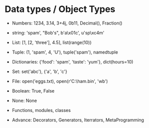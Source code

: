 # Data types / Object Types

- Numbers: 1234, 3.14, 3+4j, 0b11, Decimal(), Fraction()
- string: 'spam', "Bob's", b'a\x01c', u'sp\xc4m'
- List: [1, [2, 'three'], 4.5], list(range(10))
- Tuple: (1, 'spam', 4, 'U'), tuple('spam'), namedtuple
- Dictionaries: {'food': 'spam', 'taste': 'yum'}, dict(hours=10)

- Set: set('abc'), {'a', 'b', 'c'}

- File: open('eggs.txt), open(r'C:\ham.bin', 'wb')

- Boolean: True, False
- None: None
- Functions, modules, classes

- Advance: Decorators, Generators, Iterrators, MetaProgramming